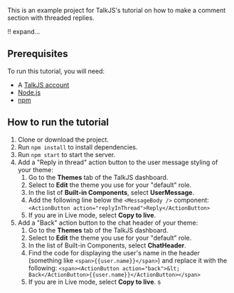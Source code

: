 This is an example project for TalkJS's tutorial on how to make a comment section with threaded replies.

!! expand...

## Prerequisites

To run this tutorial, you will need:

- A [TalkJS account](https://talkjs.com/dashboard/login)
- [Node.js](https://nodejs.org/en)
- [npm](https://www.npmjs.com/)

## How to run the tutorial

1. Clone or download the project.
2. Run `npm install` to install dependencies.
3. Run `npm start` to start the server.
4. Add a "Reply in thread" action button to the user message styling of your theme:
   1. Go to the **Themes** tab of the TalkJS dashboard.
   2. Select to **Edit** the theme you use for your "default" role.
   3. In the list of **Built-in Components**, select **UserMessage**.
   4. Add the following line below the `<MessageBody />` component:
      `<ActionButton action="replyInThread">Reply</ActionButton>`
   5. If you are in Live mode, select **Copy to live**.
5. Add a "Back" action button to the chat header of your theme:
   1. Go to the **Themes** tab of the TalkJS dashboard.
   2. Select to **Edit** the theme you use for your "default" role.
   3. In the list of Built-in Components, select **ChatHeader**.
   4. Find the code for displaying the user's name in the header (something like `<span>{{user.name}}</span>`) and replace it with the following:
      `<span><ActionButton action="back">&lt; Back</ActionButton>{{user.name}}</ActionButton></span>`
   5. If you are in Live mode, select **Copy to live**.
      s
